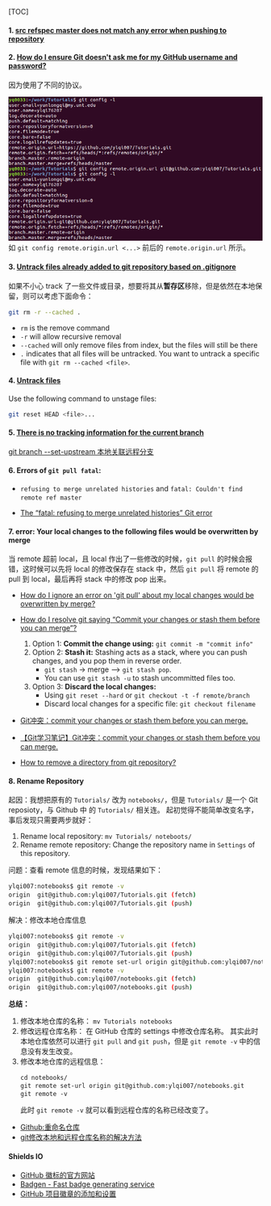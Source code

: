 [TOC]

#### 1. [src refspec master does not match any error when pushing to repository](https://confluence.atlassian.com/bitbucketserverkb/src-refspec-master-does-not-match-any-error-when-pushing-to-repository-788727186.html)

#### 2. [How do I ensure Git doesn't ask me for my GitHub username and password?](https://superuser.com/questions/199507/how-do-i-ensure-git-doesnt-ask-me-for-my-github-username-and-password) 
因为使用了不同的协议。 

![Git_Config_Remote_Origin](./images/Git_Config_Remote_Origin.png)
如 `git config remote.origin.url <...>` 前后的 `remote.origin.url` 所示。

#### 3. [Untrack files already added to git repository based on .gitignore](http://www.codeblocq.com/2016/01/Untrack-files-already-added-to-git-repository-based-on-gitignore/)

如果不小心 track 了一些文件或目录，想要将其从**暂存区**移除，但是依然在本地保留，则可以考虑下面命令：
```bash
git rm -r --cached .
```
* `rm` is the remove command
* `-r` will allow recursive removal
* `--cached` will only remove files from index, but the files will still be there
* `.` indicates that all files will be untracked. You want to untrack a specific file with `git rm --cached <file>`.

#### 4. [Untrack files]()
Use the following command to unstage files:

```bash 
git reset HEAD <file>...
```

#### 5. [There is no tracking information for the current branch](https://stackoverflow.com/questions/32056324/there-is-no-tracking-information-for-the-current-branch)
[git branch --set-upstream 本地关联远程分支](https://blog.csdn.net/z1137730824/article/details/78254564)

#### 6. Errors of `git pull fatal`: 

* `refusing to merge unrelated histories` and `fatal: Couldn't find remote ref master`

* [The “fatal: refusing to merge unrelated histories” Git error](https://www.educative.io/edpresso/the-fatal-refusing-to-merge-unrelated-histories-git-error)

#### 7. error: Your local changes to the following files would be overwritten by merge

当 remote 超前 local，且 local 作出了一些修改的时候，`git pull` 的时候会报错，这时候可以先将 local 的修改保存在 stack 中，然后 `git pull` 将 remote 的 pull 到 local，最后再将 stack 中的修改 pop 出来。

* [How do I ignore an error on 'git pull' about my local changes would be overwritten by merge?](https://stackoverflow.com/questions/14318234/how-do-i-ignore-an-error-on-git-pull-about-my-local-changes-would-be-overwritt)
* [How do I resolve git saying “Commit your changes or stash them before you can merge”?](https://stackoverflow.com/questions/15745045/how-do-i-resolve-git-saying-commit-your-changes-or-stash-them-before-you-can-me)
    1. Option 1: **Commit the change using:** `git commit -m "commit info"`
    2. Option 2: **Stash it:** Stashing acts as a stack, where you can push changes, and you pop them in reverse order.
        * `git stash` -> merge --> `git stash pop`.
        * You can use `git stash -u` to stash uncommitted files too.
    3. Option 3: **Discard the local changes:**
        * Using `git reset --hard` or `git checkout -t -f remote/branch`
        * Discard local changes for a specific file: `git checkout filename`

* [Git冲突：commit your changes or stash them before you can merge.](https://blog.csdn.net/lincyang/article/details/21519333)
* [【Git学习笔记】Git冲突：commit your changes or stash them before you can merge.](https://blog.csdn.net/liuchunming033/article/details/45368237)
* [How to remove a directory from git repository?](https://stackoverflow.com/questions/6313126/how-to-remove-a-directory-from-git-repository)

#### 8. Rename Repository
起因：我想把原有的 `Tutorials/` 改为 `notebooks/`，但是 `Tutorials/` 是一个 Git reposioty，与 Github 中 的 `Tutorials/` 相关连。
起初觉得不能简单改变名字，事后发现只需要两步就好：
1. Rename local repository: `mv Tutorials/ noteboots/`
2. Rename remote repository: Change the repository name in `Settings` of this repository.

问题：查看 remote 信息的时候，发现结果如下：
```bash
ylqi007:notebooks$ git remote -v
origin  git@github.com:ylqi007/Tutorials.git (fetch)
origin  git@github.com:ylqi007/Tutorials.git (push)
```

解决：修改本地仓库信息
```bash
ylqi007:notebooks$ git remote -v
origin  git@github.com:ylqi007/Tutorials.git (fetch)
origin  git@github.com:ylqi007/Tutorials.git (push)
ylqi007:notebooks$ git remote set-url origin git@github.com:ylqi007/notebooks.git
ylqi007:notebooks$ git remote -v
origin  git@github.com:ylqi007/notebooks.git (fetch)
origin  git@github.com:ylqi007/notebooks.git (push)
```

**总结：**
1. 修改本地仓库的名称：
    `mv Tutorials notebooks`
2. 修改远程仓库名称：
    在 GitHub 仓库的 settings 中修改仓库名称。
    其实此时本地仓库依然可以进行 `git pull` and `git push`，但是 `git remote -v` 中的信息没有发生改变。
3. 修改本地仓库的远程信息：
    ```
    cd notebooks/
    git remote set-url origin git@github.com:ylqi007/notebooks.git
    git remote -v
    ```
    此时 `git remote -v` 就可以看到远程仓库的名称已经改变了。


* [Github:重命名仓库](https://gohom.win/2015/12/17/git-rename-repo/)
* [git修改本地和远程仓库名称的解决方法](https://www.cnblogs.com/zlting/p/9620259.html)



#### Shields IO

* [GitHub 徽标的官方网站](https://shields.io/)
* [Badgen - Fast badge generating service](https://badgen.net/)
* [GitHub 项目徽章的添加和设置](https://lpd-ios.github.io/2017/05/03/GitHub-Badge-Introduction/)